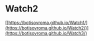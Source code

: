 # Watch2
[[https://botisovroma.github.io/Watch1/](https://botisovroma.github.io/Watch2/)](https://botisovroma.github.io/Watch3/)
